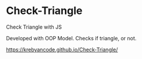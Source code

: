 # Check-Triangle
Check Triangle with JS

Developed with OOP Model. Checks if triangle, or not.

https://krebyancode.github.io/Check-Triangle/
